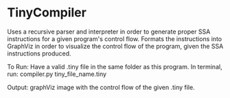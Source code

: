 # TinyCompiler
Uses a recursive parser and interpreter in order to generate proper SSA instructions for a given program's control flow. Formats the instructions into GraphViz in order to visualize the control flow of the program, given the SSA instructions produced. 

To Run:
Have a valid .tiny file in the same folder as this program. 
In terminal, run: compiler.py tiny_file_name.tiny 

Output:
graphViz image with the control flow of the given  .tiny file. 
